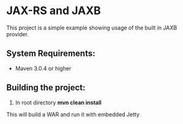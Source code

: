 JAX-RS and JAXB
========================

This project is a simple example showing usage of the built in JAXB provider.


System Requirements:
-------------------------

- Maven 3.0.4 or higher


Building the project:
-------------------------

1. In root directory **mvn clean install**


This will build a WAR and run it with embedded Jetty